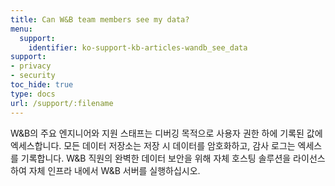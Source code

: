```yaml
---
title: Can W&B team members see my data?
menu:
  support:
    identifier: ko-support-kb-articles-wandb_see_data
support:
- privacy
- security
toc_hide: true
type: docs
url: /support/:filename
---
```


W&B의 주요 엔지니어와 지원 스태프는 디버깅 목적으로 사용자 권한 하에 기록된 값에 엑세스합니다. 모든 데이터 저장소는 저장 시 데이터를 암호화하고, 감사 로그는 엑세스를 기록합니다. W&B 직원의 완벽한 데이터 보안을 위해 자체 호스팅 솔루션을 라이선스하여 자체 인프라 내에서 W&B 서버를 실행하십시오.
